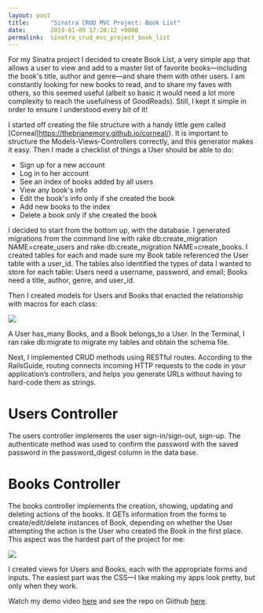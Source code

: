 ```yaml
---
layout: post
title:      "Sinatra CRUD MVC Project: Book List"
date:       2019-01-09 17:28:12 +0000
permalink:  sinatra_crud_mvc_project_book_list
---
```




For my Sinatra project I decided to create Book List, a very simple app that allows a user to view and add to a master list of favorite books—including the book's title, author and genre—and share them with other users. I am constantly looking for new books to read, and to share my faves with others, so this seemed useful (albeit so basic it would need a lot more complexity to reach the usefulness of GoodReads). Still, I kept it simple in order to ensure I understood every bit of it!

I started off creating the file structure with a handy little gem called [Corneal]https://thebrianemory.github.io/corneal/). It is important to structure the Models-Views-Controllers correctly, and this generator makes it easy. Then I made a checklist of things a User should be able to do:


* Sign up for a new account
*  Log in to her account
*  See an index of books added by all users
*  View any book's info
*  Edit the book's info only if she created the book
*  Add new books to the index
*  Delete a book only if she created the book

I decided to start from the bottom up, with the database. I generated migrations from the command line with rake db:create_migration NAME=create_users and rake db:create_migration NAME=create_books. I created tables for each and made sure my Book table referenced the User table with a user_id. The tables also identified the types of data I wanted to store for each table: Users need a username, password, and email; Books need a title, author, genre, and user_id. 

Then I created models for Users and Books that enacted the relationship with macros for each class:

![](https://imgur.com/sF8Njvt)

A User has_many Books, and a Book belongs_to a User. In the Terminal, I ran rake db:migrate to migrate my tables and obtain the schema file.

Next, I implemented CRUD methods using RESTful routes. According to the RailsGuide, routing connects incoming HTTP requests to the code in your application’s controllers, and helps you generate URLs without having to hard-code them as strings. 

# Users Controller
The users controller implements the user sign-in/sign-out, sign-up. The authenticate method was used to confirm the password with the saved password in the password_digest column in the data base.

# Books Controller
The books controller implements the creation, showing, updating and deleting actions of the books. It GETs information from the forms to create/edit/delete instances of Book, depending on whether the User attempting the action is the User who created the Book in the first place. This aspect was the hardest part of the project for me:

![](https://imgur.com/KEI9lSQ)

I created views for Users and Books, each with the appropriate forms and inputs. The easiest part was the CSS—I like making my apps look pretty, but only when they work. 

Watch my demo video [here](https://youtu.be/PpKxeXdeWNc) and see the repo on Giithub [here](https://github.com/Naudria/Book-List).






